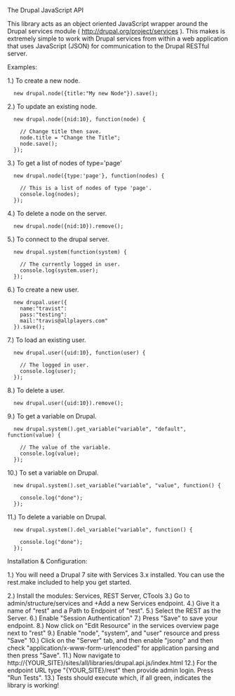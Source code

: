 The Drupal JavaScript API

This library acts as an object oriented JavaScript wrapper around the
Drupal services module ( http://drupal.org/project/services ).
This makes is extremely simple to work with Drupal services from within a web
application that uses JavaScript (JSON) for communication to the Drupal RESTful
server.

Examples:

  1.)  To create a new node.

      new drupal.node({title:"My new Node"}).save();

  2.)  To update an existing node.

      new drupal.node({nid:10}, function(node) {

        // Change title then save.
        node.title = "Change the Title";
        node.save();
      });

   3.) To get a list of nodes of type='page'

      new drupal.node({type:'page'}, function(nodes) {

        // This is a list of nodes of type 'page'.
        console.log(nodes);
      });

   4.) To delete a node on the server.

      new drupal.node({nid:10}).remove();

   5.) To connect to the drupal server.

      new drupal.system(function(system) {

        // The currently logged in user.
        console.log(system.user);
      });

   6.) To create a new user.

      new drupal.user({
        name:"travist":
        pass:"testing":
        mail:"travis@allplayers.com"
      }).save();

   7.) To load an existing user.

      new drupal.user({uid:10}, function(user) {

        // The logged in user.
        console.log(user);
      });

   8.) To delete a user.

      new drupal.user({uid:10}).remove();


   9.) To get a variable on Drupal.

      new drupal.system().get_variable("variable", "default", function(value) {

        // The value of the variable.
        console.log(value);
      });

  10.) To set a variable on Drupal.

      new drupal.system().set_variable("variable", "value", function() {

        console.log("done");
      });

  11.) To delete a variable on Drupal.

      new drupal.system().del_variable("variable", function() {

        console.log("done");
      });

Installation & Configuration:

  1.) You will need a Drupal 7 site with Services 3.x installed.  You can use
      the rest.make included to help you get started.

  2.) Install the modules: Services, REST Server, CTools
  3.) Go to admin/structure/services and +Add a new Services endpoint.
  4.) Give it a name of "rest" and a Path to Endpoint of "rest".
  5.) Select the REST as the Server.
  6.) Enable "Session Authentication"
  7.) Press "Save" to save your endpoint.
  8.) Now click on "Edit Resource" in the services overview page next to "rest"
  9.) Enable "node", "system", and "user" resource and press "Save"
 10.) Click on the "Server" tab, and then enable "jsonp" and then check "application/x-www-form-urlencoded"
      for application parsing and then press "Save".
 11.) Now navigate to http://{YOUR_SITE}/sites/all/libraries/drupal.api.js/index.html
 12.) For the endpoint URL type "{YOUR_SITE}/rest" then provide admin login.  Press "Run Tests".
 13.) Tests should execute which, if all green, indicates the library is working!

